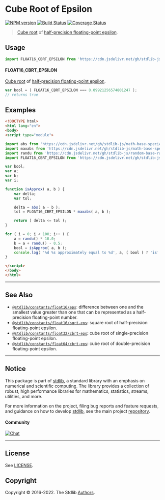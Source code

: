 <!--

@license Apache-2.0

Copyright (c) 2018 The Stdlib Authors.

Licensed under the Apache License, Version 2.0 (the "License");
you may not use this file except in compliance with the License.
You may obtain a copy of the License at

   http://www.apache.org/licenses/LICENSE-2.0

Unless required by applicable law or agreed to in writing, software
distributed under the License is distributed on an "AS IS" BASIS,
WITHOUT WARRANTIES OR CONDITIONS OF ANY KIND, either express or implied.
See the License for the specific language governing permissions and
limitations under the License.

-->

# Cube Root of Epsilon

[![NPM version][npm-image]][npm-url] [![Build Status][test-image]][test-url] [![Coverage Status][coverage-image]][coverage-url] <!-- [![dependencies][dependencies-image]][dependencies-url] -->

> [Cube root][@stdlib/math/base/special/cbrt] of [half-precision floating-point epsilon][@stdlib/constants/float16/eps].



<section class="usage">

## Usage

```javascript
import FLOAT16_CBRT_EPSILON from 'https://cdn.jsdelivr.net/gh/stdlib-js/constants-float16-cbrt-eps@esm/index.mjs';
```

#### FLOAT16_CBRT_EPSILON

[Cube root][@stdlib/math/base/special/cbrt] of [half-precision floating-point epsilon][@stdlib/constants/float16/eps].

```javascript
var bool = ( FLOAT16_CBRT_EPSILON === 0.09921256574801247 );
// returns true
```

</section>

<!-- /.usage -->

<section class="examples">

## Examples

<!-- eslint no-undef: "error" -->

```html
<!DOCTYPE html>
<html lang="en">
<body>
<script type="module">

import abs from 'https://cdn.jsdelivr.net/gh/stdlib-js/math-base-special-abs@esm/index.mjs';
import maxabs from 'https://cdn.jsdelivr.net/gh/stdlib-js/math-base-special-maxabs@esm/index.mjs';
import randu from 'https://cdn.jsdelivr.net/gh/stdlib-js/random-base-randu@esm/index.mjs';
import FLOAT16_CBRT_EPSILON from 'https://cdn.jsdelivr.net/gh/stdlib-js/constants-float16-cbrt-eps@esm/index.mjs';

var bool;
var a;
var b;
var i;

function isApprox( a, b ) {
    var delta;
    var tol;

    delta = abs( a - b );
    tol = FLOAT16_CBRT_EPSILON * maxabs( a, b );

    return ( delta <= tol );
}

for ( i = 0; i < 100; i++ ) {
    a = randu() * 10.0;
    b = a + randu() - 0.5;
    bool = isApprox( a, b );
    console.log( '%d %s approximately equal to %d', a, ( bool ) ? 'is' : 'is not', b );
}

</script>
</body>
</html>
```

</section>

<!-- /.examples -->

<!-- Section for related `stdlib` packages. Do not manually edit this section, as it is automatically populated. -->

<section class="related">

* * *

## See Also

-   <span class="package-name">[`@stdlib/constants/float16/eps`][@stdlib/constants/float16/eps]</span><span class="delimiter">: </span><span class="description">difference between one and the smallest value greater than one that can be represented as a half-precision floating-point number.</span>
-   <span class="package-name">[`@stdlib/constants/float16/sqrt-eps`][@stdlib/constants/float16/sqrt-eps]</span><span class="delimiter">: </span><span class="description">square root of half-precision floating-point epsilon.</span>
-   <span class="package-name">[`@stdlib/constants/float32/cbrt-eps`][@stdlib/constants/float32/cbrt-eps]</span><span class="delimiter">: </span><span class="description">cube root of single-precision floating-point epsilon.</span>
-   <span class="package-name">[`@stdlib/constants/float64/cbrt-eps`][@stdlib/constants/float64/cbrt-eps]</span><span class="delimiter">: </span><span class="description">cube root of double-precision floating-point epsilon.</span>

</section>

<!-- /.related -->

<!-- Section for all links. Make sure to keep an empty line after the `section` element and another before the `/section` close. -->


<section class="main-repo" >

* * *

## Notice

This package is part of [stdlib][stdlib], a standard library with an emphasis on numerical and scientific computing. The library provides a collection of robust, high performance libraries for mathematics, statistics, streams, utilities, and more.

For more information on the project, filing bug reports and feature requests, and guidance on how to develop [stdlib][stdlib], see the main project [repository][stdlib].

#### Community

[![Chat][chat-image]][chat-url]

---

## License

See [LICENSE][stdlib-license].


## Copyright

Copyright &copy; 2016-2022. The Stdlib [Authors][stdlib-authors].

</section>

<!-- /.stdlib -->

<!-- Section for all links. Make sure to keep an empty line after the `section` element and another before the `/section` close. -->

<section class="links">

[npm-image]: http://img.shields.io/npm/v/@stdlib/constants-float16-cbrt-eps.svg
[npm-url]: https://npmjs.org/package/@stdlib/constants-float16-cbrt-eps

[test-image]: https://github.com/stdlib-js/constants-float16-cbrt-eps/actions/workflows/test.yml/badge.svg?branch=main
[test-url]: https://github.com/stdlib-js/constants-float16-cbrt-eps/actions/workflows/test.yml?query=branch:main

[coverage-image]: https://img.shields.io/codecov/c/github/stdlib-js/constants-float16-cbrt-eps/main.svg
[coverage-url]: https://codecov.io/github/stdlib-js/constants-float16-cbrt-eps?branch=main

<!--

[dependencies-image]: https://img.shields.io/david/stdlib-js/constants-float16-cbrt-eps.svg
[dependencies-url]: https://david-dm.org/stdlib-js/constants-float16-cbrt-eps/main

-->

[chat-image]: https://img.shields.io/gitter/room/stdlib-js/stdlib.svg
[chat-url]: https://gitter.im/stdlib-js/stdlib/

[stdlib]: https://github.com/stdlib-js/stdlib

[stdlib-authors]: https://github.com/stdlib-js/stdlib/graphs/contributors

[umd]: https://github.com/umdjs/umd
[es-module]: https://developer.mozilla.org/en-US/docs/Web/JavaScript/Guide/Modules

[deno-url]: https://github.com/stdlib-js/constants-float16-cbrt-eps/tree/deno
[umd-url]: https://github.com/stdlib-js/constants-float16-cbrt-eps/tree/umd
[esm-url]: https://github.com/stdlib-js/constants-float16-cbrt-eps/tree/esm
[branches-url]: https://github.com/stdlib-js/constants-float16-cbrt-eps/blob/main/branches.md

[stdlib-license]: https://raw.githubusercontent.com/stdlib-js/constants-float16-cbrt-eps/main/LICENSE

[@stdlib/math/base/special/cbrt]: https://github.com/stdlib-js/math-base-special-cbrt/tree/esm

<!-- <related-links> -->

[@stdlib/constants/float16/eps]: https://github.com/stdlib-js/constants-float16-eps/tree/esm

[@stdlib/constants/float16/sqrt-eps]: https://github.com/stdlib-js/constants-float16-sqrt-eps/tree/esm

[@stdlib/constants/float32/cbrt-eps]: https://github.com/stdlib-js/constants-float32-cbrt-eps/tree/esm

[@stdlib/constants/float64/cbrt-eps]: https://github.com/stdlib-js/constants-float64-cbrt-eps/tree/esm

<!-- </related-links> -->

</section>

<!-- /.links -->
